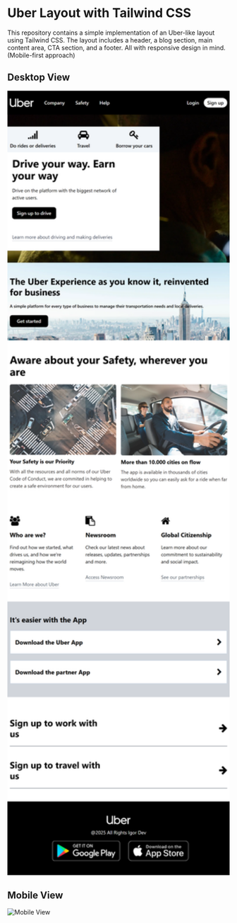 # Uber Layout with Tailwind CSS

This repository contains a simple implementation of an Uber-like layout using Tailwind CSS. The layout includes a header, a blog section, main content area, CTA section, and a footer. All with responsive design in mind. (Mobile-first approach)

## Desktop View

<img src="assets/desktop-view.png" alt="Desktop View" width="800">

## Mobile View

<img src="assets/mobile-view.png" alt="Mobile View" width="400">
